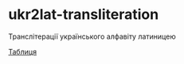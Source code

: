 # ukr2lat-transliteration

Транслітерації українського алфавіту латиницею

[Таблиця](https://zakon.rada.gov.ua/laws/show/55-2010-%D0%BF/#Text)